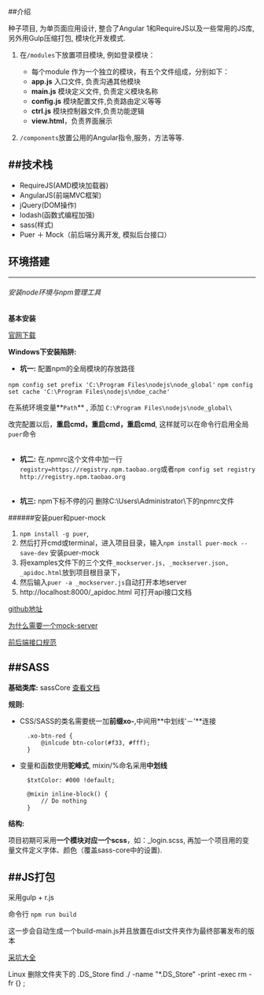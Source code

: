 ##介绍

种子项目, 为单页面应用设计, 整合了Angular 1和RequireJS以及一些常用的JS库, 另外用Gulp压缩打包, 模块化开发模式.


1. 在`/modules`下放置项目模块, 例如登录模块：
	
	- 每个module 作为一个独立的模块，有五个文件组成，分别如下：
	+ **app.js** 入口文件, 负责沟通其他模块
	+ **main.js** 模块定义文件, 负责定义模块名称
	+ **config.js** 模块配置文件,负责路由定义等等
	+ **ctrl.js** 模块控制器文件,负责功能逻辑
	+ **view.html**，负责界面展示
	
	
2. `/components`放置公用的Angular指令,服务，方法等等.



##技术栈
---
- RequireJS(AMD模块加载器)
- AngularJS(前端MVC框架)
- jQuery(DOM操作)
- lodash(函数式编程加强)
- sass(样式)
- Puer ＋ Mock（前后端分离开发, 模拟后台接口）


## 环境搭建
---

###### 安装node环境与npm管理工具

**基本安装**

[官网下载](https://nodejs.org/en/download/)

**Windows下安装陷阱:**  

+ **坑一:** 配置npm的全局模块的存放路径

`npm config set prefix 'C:\Program Files\nodejs\node_global'`
`npm config set cache 'C:\Program Files\nodejs\ndoe_cache'`

在系统环境变量**`Path`** , 添加 `C:\Program Files\nodejs\node_global\`

改完配置以后，**重启cmd，重启cmd，重启cmd**, 这样就可以在命令行启用全局`puer`命令<br><br>


+ **坑二:** 在.npmrc这个文件中加一行`registry=https://registry.npm.taobao.org`或者`npm config set registry http://registry.npm.taobao.org`<br><br>

+ **坑三:** npm下标不停的闪 删除C:\Users\Administrator\下的npmrc文件

######安装puer和puer-mock
1. `npm install -g puer`, 
2. 然后打开cmd或terminal，进入项目目录，输入`npm install puer-mock --save-dev` 安装puer-mock
3. 将examples文件下的三个文件`_mockserver.js, _mockserver.json, _apidoc.html`放到项目根目录下，
4. 然后输入`puer -a _mockserver.js`自动打开本地server
5. http://localhost:8000/_apidoc.html 可打开api接口文档

[github地址](https://github.com/ufologist/puer-mock)

[为什么需要一个mock-server](https://github.com/ufologist/puer-mock/blob/master/why-your-need-a-mock-server.md)

[前后端接口规范](https://github.com/f2e-journey/treasure/blob/master/api.md)


##SASS
---

**基础类库:** sassCore <a href="http://www.w3cplus.com/sasscore/index.html">查看文档</a>

**规则:** 

- CSS/SASS的类名需要统一加**前缀xo-**,中间用**中划线'－'**连接

		.xo-btn-red {
			@inlcude btn-color(#f33, #fff);
		}
- 变量和函数使用**驼峰式**, mixin/%命名采用**中划线**
		
		$txtColor: #000 !default;
		
		@mixin inline-block() {
			// Do nothing
		}
		

**结构:**

项目初期可采用**一个模块对应一个scss**，如：_login.scss, 再加一个项目用的变量文件定义字体、颜色（覆盖sass-core中的设置).

##JS打包
---
采用gulp + r.js

命令行 `npm run build`

这一步会自动生成一个build-main.js并且放置在dist文件夹作为最终部署发布的版本

[采坑大全](http://www.jb51.net/article/77771.htm)

Linux 删除文件夹下的 .DS_Store find ./ -name "*.DS_Store" -print -exec rm -fr {} \;